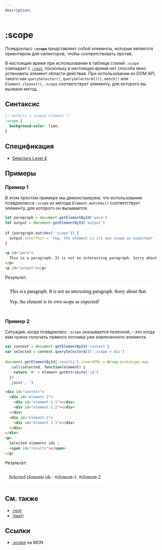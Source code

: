 ```yaml
---
description:
---
```


# :scope

Псевдокласс **`:scope`** представляет собой элементы, которые являются ориентиром для селекторов, чтобы соответствовать против.

В настоящее время при использовании в таблице стилей `:scope` совпадает с [`:root`](:root.md), поскольку в настоящее время нет способа явно установить элемент области действия. При использовании из DOM API, такого как `querySelector()`, `querySelectorAll()`, `match()` или `Element.closest()`, `:scope` соответствует элементу, для которого вы вызвали метод.

## Синтаксис

```css
/* Selects a scoped element */
:scope {
  background-color: lime;
}
```

## Спецификация

- [Selectors Level 4](https://drafts.csswg.org/selectors-4/#the-scope-pseudo)

## Примеры

### Пример 1

В этом простом примере мы демонстрируем, что использование псевдокласса `:scope` из метода `Element.matches()` соответствует элементу, для которого он вызывается.

```js tab="JavaScript"
let paragraph = document.getElementById('para')
let output = document.getElementById('output')

if (paragraph.matches(':scope')) {
  output.innerText = 'Yep, the element is its own scope as expected!'
}
```

```html tab="HTML"
<p id="para">
  This is a paragraph. It is not an interesting paragraph. Sorry about that.
</p>
<p id="output"></p>
```

Результат:

![:scope](scope.png)

### Пример 2

Ситуация, когда псевдокласс `:scope` оказывается полезной, - это когда вам нужно получить прямого потомка уже извлеченного элемента.

```js tab="JavaScript"
var context = document.getElementById('context')
var selected = context.querySelectorAll(':scope > div')

document.getElementById('results').innerHTML = Array.prototype.map
  .call(selected, function(element) {
    return '#' + element.getAttribute('id')
  })
  .join(', ')
```

```html tab="HTML"
<div id="context">
  <div id="element-1">
    <div id="element-1.1"></div>
    <div id="element-1.2"></div>
  </div>
  <div id="element-2">
    <div id="element-2.1"></div>
  </div>
</div>
<p>
  Selected elements ids :
  <span id="results"></span>
</p>
```

Результат:

![:scope](scope2.png)

## См. также

- [:root](:root.md)
- [:has()](<:has().md>)

## Ссылки

- [:scope](https://developer.mozilla.org/en-US/docs/Web/CSS/:scope) на MDN
